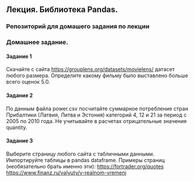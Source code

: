 
## Лекция. Библиотека Pandas. 
### Репозиторий для домашего задания по лекции

### Домашнее задание.

#### Задание 1
Скачайте с сайта https://grouplens.org/datasets/movielens/ датасет любого размера. Определите какому фильму было выставлено больше всего оценок 5.0.

#### Задание 2
По данным файла power.csv посчитайте суммарное потребление стран Прибалтики (Латвия, Литва и Эстония) категорий 4, 12 и 21 за период с 2005 по 2010 года. Не учитывайте в расчетах отрицательные значения quantity.

#### Задание 3
Выберите страницу любого сайта с табличными данными. Импортируйте таблицы в pandas dataframe.
Примеры страниц (необязательно брать именно эти):
https://fortrader.org/quotes
https://www.finanz.ru/valyuty/v-realnom-vremeni